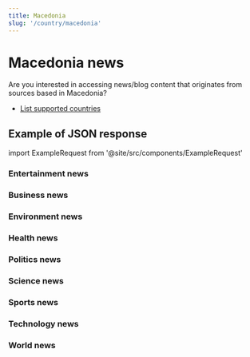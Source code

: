 ```yaml
---
title: Macedonia
slug: '/country/macedonia'
---
```


# Macedonia news

Are you interested in accessing news/blog content that originates from sources based in Macedonia?

- [List supported countries](/get-articles/countries)

## Example of JSON response

import ExampleRequest from '@site/src/components/ExampleRequest'

### Entertainment news
<ExampleRequest url="https://apitube.io/v1/news/articles?limit=2&category=news/Arts_and_Entertainment&country=mk"></ExampleRequest>

### Business news
<ExampleRequest url="https://apitube.io/v1/news/articles?limit=2&category=news/Business&country=mk"></ExampleRequest>

### Environment news
<ExampleRequest url="https://apitube.io/v1/news/articles?limit=2&category=news/Environment&country=mk"></ExampleRequest>

### Health news
<ExampleRequest url="https://apitube.io/v1/news/articles?limit=2&category=news/Health&country=mk"></ExampleRequest>

### Politics news
<ExampleRequest url="https://apitube.io/v1/news/articles?limit=2&category=news/Politics&country=mk"></ExampleRequest>

### Science news
<ExampleRequest url="https://apitube.io/v1/news/articles?limit=2&category=news/Science&country=mk"></ExampleRequest>

### Sports news
<ExampleRequest url="https://apitube.io/v1/news/articles?limit=2&category=news/Sports&country=mk"></ExampleRequest>

### Technology news
<ExampleRequest url="https://apitube.io/v1/news/articles?limit=2&category=news/Technology&country=mk"></ExampleRequest>

### World news
<ExampleRequest url="https://apitube.io/v1/news/articles?limit=2&category=news/World&country=mk"></ExampleRequest>
